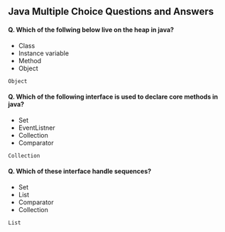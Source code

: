 ## Java Multiple Choice Questions and Answers


#### Q. Which of the follwing below live on the heap in java?
* Class
* Instance variable
* Method
* Object
```
Object
```
#### Q. Which of the following interface is used to declare core methods in java?
* Set
* EventListner
* Collection
* Comparator
```
Collection
```
#### Q. Which of these interface handle sequences?
* Set
* List
* Comparator
* Collection
```
List
```

